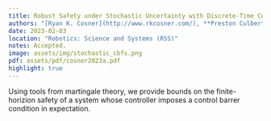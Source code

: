 ```yaml
---
title: Robust Safety under Stochastic Uncertainty with Discrete-Time Control Barrier Functions
authors: "[Ryan K. Cosner](http://www.rkcosner.com/), **Preston Culbertson** , [Andrew J. Taylor](https://www.cms.caltech.edu/people/ajtaylor), and [Aaron D. Ames](http://ames.caltech.edu/)"
date: 2023-02-03
location: "Robotics: Science and Systems (RSS)"
notes: Accepted.
image: assets/img/stochastic_cbfs.png
pdf: assets/pdf/cosner2023a.pdf
highlight: true
---
```

Using tools from martingale theory, we provide bounds on the finite-horizion safety of a system whose controller imposes a control barrer condition in expectation.
